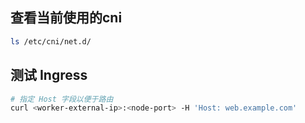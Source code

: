 ## 查看当前使用的cni

```bash
ls /etc/cni/net.d/
```

## 测试 Ingress

```bash
# 指定 Host 字段以便于路由
curl <worker-external-ip>:<node-port> -H 'Host: web.example.com'
```